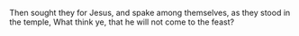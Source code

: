 Then sought they for Jesus, and spake among themselves, as they stood in the temple, What think ye, that he will not come to the feast?
